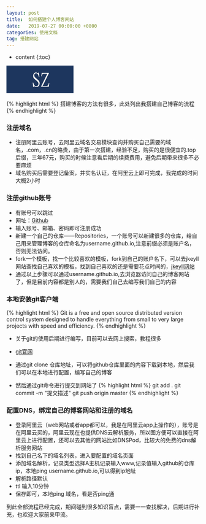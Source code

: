 ```yaml
---
layout: post
title:  如何搭建个人博客网站
date:   2019-07-27 00:00:00 +0800
categories: 使用文档
tag: 搭建网站
---
```



* content
{:toc}



![/images/test.jpg](/images/test.jpg)



{% highlight html %}
搭建博客的方法有很多，此处列出我搭建自己博客的流程
{% endhighlight %}



### 注册域名

+ 注册阿里云账号，去阿里云域名交易模块查询并购买自己需要的域名，.com，.cn的略贵，由于第一次搭建，经验不足，购买的是很便宜的.top后缀，三年67元，购买的时候注意看后期的续费费用，避免后期带来很多不必要麻烦
+ 域名购买后需要登记备案，并实名认证，在阿里云上即可完成，我完成的时间大概2小时

### 注册github账号
+ 有账号可以跳过
+ 网址：[Github](https://github.com/ )
+ 输入账号、邮箱、密码即可注册成功
+ 新建一个自己的仓库——Repositories，一个账号可以新建很多的仓库，给自己用来管理博客的仓库命名为username.github.io,注意前缀必须是账户名，否则无法访问。
+ fork一个模板，找一个比较喜欢的模板，fork到自己的账户名下，可以去jkeyll网站查找自己喜欢的模板，找到自己喜欢的还是需要花点时间的，[jkeyll网站](http://jekyllthemes.org/)
+ 通过以上步骤可以通过username.github.io,去浏览器访问自己的博客网站了，但是目前内容都是别人的，需要我们自己去编写我们自己的内容

### 本地安装git客户端

{% highlight html %}
Git is a free and open source distributed version control system designed to handle everything from small to very large projects with speed and efficiency.
{% endhighlight %}

+ 关于git的使用后期进行编写，目前可以去网上搜索，教程很多
+ [git官网](https://git-scm.com/)
+ 通过git clone 仓库地址，可以将github仓库里面的内容下载到本地，然后我们可以在本地进行配置，编写自己的博客

+ 然后通过git命令进行提交到网站了
{% highlight html %}
    git add .
    git commit -m "提交描述"
    git push origin master
{% endhighlight %}

### 配置DNS，绑定自己的博客网站和注册的域名
+ 登录阿里云（web网站或者app都可以，我是在阿里云app上操作的），账号是在阿里云买的，阿里云现在也提供DNS云解析服务，所以图方便可以直接在阿里云上进行配置，还可以去其他的网站比如DNSPod，比较大的免费的dns解析服务网站
+ 找到自己名下的域名列表，进入要配置的域名页面
+ 添加域名解析，记录类型选择A主机记录输入www,记录值输入github的仓库ip，本地ping username.github.io,可以得到ip地址
+ 解析路径默认
+ ttl 输入10分钟
+ 保存即可，本地ping 域名，看是否ping通



到此全部流程已经完成，期间碰到很多知识盲点，需要一一查找解决，后期进行补充，也欢迎大家前来甲流。


